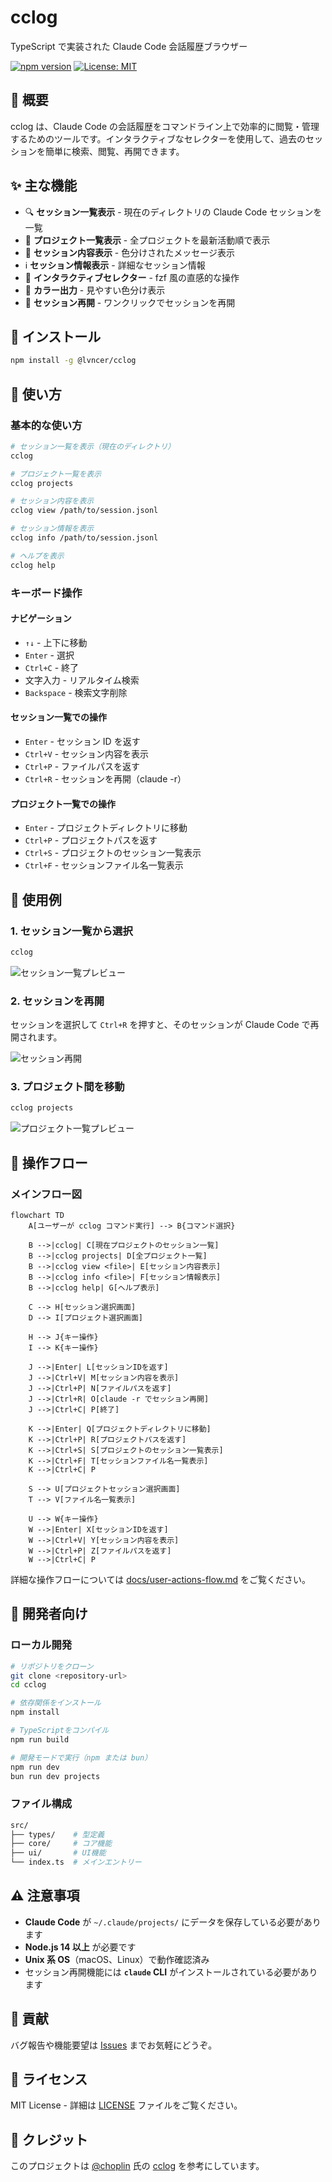 # cclog

TypeScript で実装された Claude Code 会話履歴ブラウザー

[![npm version](https://badge.fury.io/js/%40lvncer%2Fcclog.svg)](https://badge.fury.io/js/%40lvncer%2Fcclog)
[![License: MIT](https://img.shields.io/badge/License-MIT-yellow.svg)](https://opensource.org/licenses/MIT)

## 📖 概要

cclog は、Claude Code の会話履歴をコマンドライン上で効率的に閲覧・管理するためのツールです。インタラクティブなセレクターを使用して、過去のセッションを簡単に検索、閲覧、再開できます。

## ✨ 主な機能

- 🔍 **セッション一覧表示** - 現在のディレクトリの Claude Code セッションを一覧
- 📁 **プロジェクト一覧表示** - 全プロジェクトを最新活動順で表示
- 👀 **セッション内容表示** - 色分けされたメッセージ表示
- ℹ️ **セッション情報表示** - 詳細なセッション情報
- 🎯 **インタラクティブセレクター** - fzf 風の直感的な操作
- 🎨 **カラー出力** - 見やすい色分け表示
- 🔄 **セッション再開** - ワンクリックでセッションを再開

## 🚀 インストール

```bash
npm install -g @lvncer/cclog
```

## 📖 使い方

### 基本的な使い方

```bash
# セッション一覧を表示（現在のディレクトリ）
cclog

# プロジェクト一覧を表示
cclog projects

# セッション内容を表示
cclog view /path/to/session.jsonl

# セッション情報を表示
cclog info /path/to/session.jsonl

# ヘルプを表示
cclog help
```

### キーボード操作

#### ナビゲーション

- `↑↓` - 上下に移動
- `Enter` - 選択
- `Ctrl+C` - 終了
- 文字入力 - リアルタイム検索
- `Backspace` - 検索文字削除

#### セッション一覧での操作

- `Enter` - セッション ID を返す
- `Ctrl+V` - セッション内容を表示
- `Ctrl+P` - ファイルパスを返す
- `Ctrl+R` - セッションを再開（claude -r）

#### プロジェクト一覧での操作

- `Enter` - プロジェクトディレクトリに移動
- `Ctrl+P` - プロジェクトパスを返す
- `Ctrl+S` - プロジェクトのセッション一覧表示
- `Ctrl+F` - セッションファイル名一覧表示

## 🎯 使用例

### 1. セッション一覧から選択

```bash
cclog
```

![セッション一覧プレビュー](public/images/sessions-preview.jpeg)

### 2. セッションを再開

セッションを選択して `Ctrl+R` を押すと、そのセッションが Claude Code で再開されます。

![セッション再開](public/images/session-restart.jpeg)

### 3. プロジェクト間を移動

```sh
cclog projects
```

![プロジェクト一覧プレビュー](public/images/projects-preview.jpeg)

## 🔄 操作フロー

### メインフロー図

```mermaid
flowchart TD
    A[ユーザーが cclog コマンド実行] --> B{コマンド選択}

    B -->|cclog| C[現在プロジェクトのセッション一覧]
    B -->|cclog projects| D[全プロジェクト一覧]
    B -->|cclog view <file>| E[セッション内容表示]
    B -->|cclog info <file>| F[セッション情報表示]
    B -->|cclog help| G[ヘルプ表示]

    C --> H[セッション選択画面]
    D --> I[プロジェクト選択画面]

    H --> J{キー操作}
    I --> K{キー操作}

    J -->|Enter| L[セッションIDを返す]
    J -->|Ctrl+V| M[セッション内容を表示]
    J -->|Ctrl+P| N[ファイルパスを返す]
    J -->|Ctrl+R| O[claude -r でセッション再開]
    J -->|Ctrl+C| P[終了]

    K -->|Enter| Q[プロジェクトディレクトリに移動]
    K -->|Ctrl+P| R[プロジェクトパスを返す]
    K -->|Ctrl+S| S[プロジェクトのセッション一覧表示]
    K -->|Ctrl+F| T[セッションファイル名一覧表示]
    K -->|Ctrl+C| P

    S --> U[プロジェクトセッション選択画面]
    T --> V[ファイル名一覧表示]

    U --> W{キー操作}
    W -->|Enter| X[セッションIDを返す]
    W -->|Ctrl+V| Y[セッション内容を表示]
    W -->|Ctrl+P| Z[ファイルパスを返す]
    W -->|Ctrl+C| P
```

詳細な操作フローについては [docs/user-actions-flow.md](docs/user-actions-flow.md) をご覧ください。

## 🔧 開発者向け

### ローカル開発

```bash
# リポジトリをクローン
git clone <repository-url>
cd cclog

# 依存関係をインストール
npm install

# TypeScriptをコンパイル
npm run build

# 開発モードで実行（npm または bun）
npm run dev
bun run dev projects
```

### ファイル構成

```sh
src/
├── types/    # 型定義
├── core/     # コア機能
├── ui/       # UI機能
└── index.ts  # メインエントリー
```

## ⚠️ 注意事項

- **Claude Code** が `~/.claude/projects/` にデータを保存している必要があります
- **Node.js 14 以上** が必要です
- **Unix 系 OS**（macOS、Linux）で動作確認済み
- セッション再開機能には **`claude` CLI** がインストールされている必要があります

## 🤝 貢献

バグ報告や機能要望は [Issues](https://github.com/lvncer/cclog/issues) までお気軽にどうぞ。

## 📄 ライセンス

MIT License - 詳細は [LICENSE](LICENSE) ファイルをご覧ください。

## 🙏 クレジット

このプロジェクトは [@choplin](https://github.com/choplin) 氏の [cclog](https://github.com/choplin/cclog) を参考にしています。
